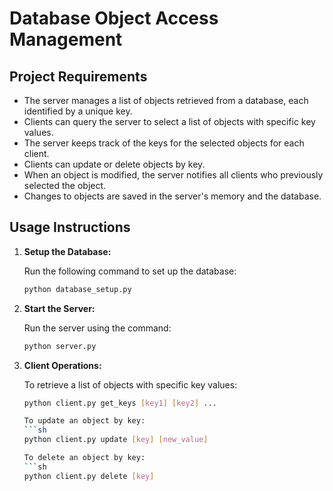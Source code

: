 # Database Object Access Management

## Project Requirements

- The server manages a list of objects retrieved from a database, each identified by a unique key.
- Clients can query the server to select a list of objects with specific key values.
- The server keeps track of the keys for the selected objects for each client.
- Clients can update or delete objects by key.
- When an object is modified, the server notifies all clients who previously selected the object.
- Changes to objects are saved in the server's memory and the database.

## Usage Instructions

1. **Setup the Database:**

   Run the following command to set up the database:
   ```sh
   python database_setup.py

2. **Start the Server:**

    Run the server using the command:
    ```sh
    python server.py

3. **Client Operations:**

    To retrieve a list of objects with specific key values:
    ```sh
    python client.py get_keys [key1] [key2] ...

    To update an object by key:
    ```sh
    python client.py update [key] [new_value]

    To delete an object by key:
    ```sh
    python client.py delete [key]
